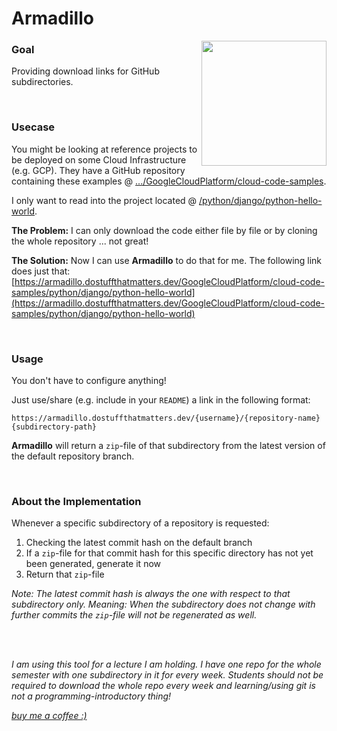 # Armadillo

<img align="right" src="https://www.nationalgeographic.com/content/dam/animals/thumbs/rights-exempt/mammals/group/armadillos_thumb.JPG" width="200" height="200"/>

### Goal

Providing download links for GitHub subdirectories.

<br/>

### Usecase

You might be looking at reference projects to be deployed on some Cloud Infrastructure (e.g. GCP). They have a GitHub repository containing these examples @ [.../GoogleCloudPlatform/cloud-code-samples](https://github.com/GoogleCloudPlatform/cloud-code-samples).

I only want to read into the project located @ [/python/django/python-hello-world](https://github.com/GoogleCloudPlatform/cloud-code-samples/tree/master/python/django/python-hello-world).

**The Problem:** I can only download the code either file by file or by cloning the whole repository ... not great!

**The Solution:** Now I can use **Armadillo** to do that for me. The following link does just that:
[https://armadillo.dostuffthatmatters.dev/GoogleCloudPlatform/cloud-code-samples/python/django/python-hello-world](https://armadillo.dostuffthatmatters.dev/GoogleCloudPlatform/cloud-code-samples/python/django/python-hello-world)

<br/>

### Usage

You don't have to configure anything!

Just use/share (e.g. include in your `README`) a link in the following format:

```
https://armadillo.dostuffthatmatters.dev/{username}/{repository-name}{subdirectory-path}
```

**Armadillo** will return a `zip`-file of that subdirectory from the latest version of the default repository branch.

<br/>

### About the Implementation

Whenever a specific subdirectory of a repository is requested:

1. Checking the latest commit hash on the default branch
2. If a `zip`-file for that commit hash for this specific directory has not yet been generated, generate it now
3. Return that `zip`-file

_Note: The latest commit hash is always the one with respect to that subdirectory only. Meaning: When the subdirectory does not change with further commits the `zip`-file will not be regenerated as well._

<br/>
<br/>

_I am using this tool for a lecture I am holding. I have one repo for the whole semester with one subdirectory in it for every week._
_Students should not be required to download the whole repo every week and learning/using git is not a programming-introductory thing!_

[_buy me a coffee :)_](https://www.buymeacoffee.com/dstm)

